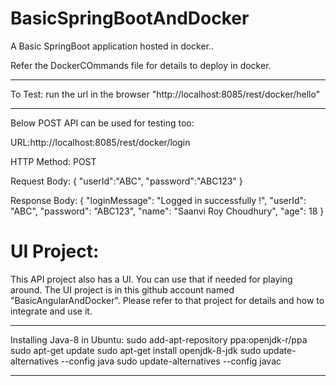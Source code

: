 # BasicSpringBootAndDocker
A Basic SpringBoot application hosted in docker..

Refer the DockerCOmmands file for details to deploy in docker.

------------------------------------------------------------------------
To Test:
run the url in the browser "http://localhost:8085/rest/docker/hello"

------------------------------------------------------------------------

Below POST API can be used for testing too:

URL:http://localhost:8085/rest/docker/login

HTTP Method: POST

Request Body: 
{
	"userId":"ABC",
	"password":"ABC123"
}

Response Body: 
{
    "loginMessage": "Logged in successfully !",
    "userId": "ABC",
    "password": "ABC123",
    "name": "Saanvi Roy Choudhury",
    "age": 18 
}

# UI Project:

This API project also has a UI. You can use that if needed for playing around. The UI project is in this github account
named "BasicAngularAndDocker". Please refer to that project for details and how to integrate and use it.

-----------------------------------------------------------------------

Installing Java-8 in Ubuntu: 
sudo add-apt-repository ppa:openjdk-r/ppa
sudo apt-get update
sudo apt-get install openjdk-8-jdk
sudo update-alternatives --config java
sudo update-alternatives --config javac

----------------------------------------------------------------------
